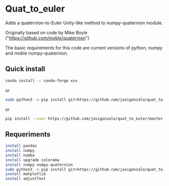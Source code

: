 # Quat_to_euler
Adds a quaternion-to-Euler Unity-like method to numpy-quaternion module.
 
Originally based on code by Mike Boyle ("https://github.com/moble/quaternion")

The basic requirements for this code are current versions of python, numpy and 
moble numpy-quaternion.

## Quick install
```sh
conda install -c conda-forge xxx
```
or

```sh
sudo python3 -m pip install git+https://github.com/javigonzalo/quat_to_euler.git
```
or

```sh
pip install --user https://github.com/javigonzalo/quat_to_euler/master.git
```
## Requeriments
```sh
install pandas
install numpy
install numba
install upgrade colorama
install numpy numpy-quaternion
sudo python3 -m pip install git+https://github.com/javigonzalo/quat_to_euler.git
install matplotlib
install adjustText 
```
